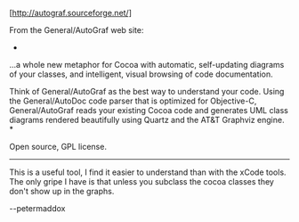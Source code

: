 [http://autograf.sourceforge.net/]

From the General/AutoGraf web site:

*
...a whole new metaphor for Cocoa with automatic, self-updating diagrams of your classes, and intelligent, visual browsing of code documentation.

Think of General/AutoGraf as the best way to understand your code. Using the General/AutoDoc code parser that is optimized for Objective-C, General/AutoGraf reads your existing Cocoa code and generates UML class diagrams rendered beautifully using Quartz and the AT&T Graphviz engine.
*

Open source, GPL license.

----

This is a useful tool, I find it easier to understand than with the xCode tools.
The only gripe I have is that unless you subclass the cocoa classes they don't show up in the graphs.

--petermaddox